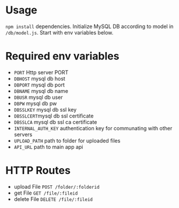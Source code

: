 # Usage

`npm install` dependencies. Initialize MySQL DB according to model in `/db/model.js`. Start with env variables below.


# Required env variables
- `PORT` Http server PORT
- `DBHOST` mysql db host
- `DBPORT` mysql db port
- `DBNAME` mysql db name
- `DBUSR` mysql db user
- `DBPW` mysql db pw
- `DBSSLKEY` mysql db ssl key
- `DBSSLCERT`mysql db ssl certificate
- `DBSSLCA` mysql db ssl ca certificate
- `INTERNAL_AUTH_KEY` authentication key for communating with other servers
- `UPLOAD_PATH` path to folder for uploaded files
- `API_URL` path to main app api

# HTTP Routes

- upload File `POST /folder/:folderid`
- get File `GET /file/:fileid`
- delete File `DELETE /file/:fileid`
